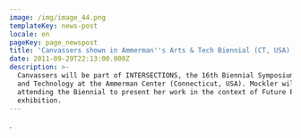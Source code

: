 ```yaml
---
image: /img/image_44.png
templateKey: news-post
locale: en
pageKey: page_newspost
title: 'Canvassers shown in Ammerman''s Arts & Tech Biennial (CT, USA)'
date: 2011-09-29T22:13:00.000Z
description: >-
  Canvassers will be part of INTERSECTIONS, the 16th Biennial Symposium for Arts
  and Technology at the Ammerman Center (Connecticut, USA). Mockler will be
  attending the Biennial to present her work in the context of Future Perfect
  exhibition.
---
```

.
